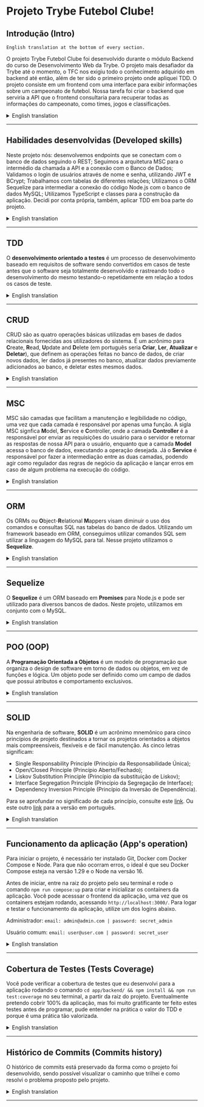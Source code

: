 
# Projeto <b>Trybe Futebol Clube</b>!

## Introdução (Intro)

`English translation at the bottom of every section.`

O projeto Trybe Futebol Clube foi desenvolvido durante o módulo Backend do curso de Desenvolvimento Web da Trybe. O projeto mais desafiador da Trybe até o momento, o TFC nos exigiu todo o conhecimento adquirido em backend até então, além de ter sido o primeiro projeto onde apliquei TDD. O projeto consiste em um frontend com uma interface para exibir informações sobre um campeonato de futebol. Nossa tarefa foi criar o backend que serviria a API que o frontend consultaria para recuperar todas as informações do campeonato, como times, jogos e classificações.

<details>
 <summary>English translation</summary>
The Blogs API project was developed during the Backend module on Trybe's Web Development course. Trybe's most challenging project to date, the TFC required all the backend knowledge acquired so far, besides being the first project where I applied TDD. The project consists of a frontend with an interface to display information about a football championship. Our task was to create the backend that would serve the API which the frontend would use to retrieve all the championship information, such as teams, games and leaderboards.
</details>

---

## Habilidades desenvolvidas (Developed skills)

Neste projeto nós: desenvolvemos endpoints que se conectam com o banco de dados seguindo o REST; Seguimos a arquitetura MSC para o intermédio da chamada a API e a conexão com o Banco de Dados; Validamos o login de usuários através de nome e senha, utilizando JWT e BCrypt; Trabalhamos com tabelas de diferentes relações; Utilizamos o ORM Sequelize para intermediar a conexão do código Node.js com o banco de dados MySQL; Utilizamos TypeScript e classes para a construção da aplicação. Decidi por conta própria, também, aplicar TDD em boa parte do projeto.

<details>
 <summary>English translation</summary>
In this project we: developed endpoints that connect themselves with the database following the REST architecture; Followed the MSC architecture to intermediate the API call and the DB connection; Validated user login through username and password, making use of JWT; Worked with different relations on the relational database; Used Sequelize ORM to intermediate the Node.js and MySQL connection; Used TypeScript and classes to build the application. I've also decided, by my own, to apply TDD in a good part of the project.
</details>

---

## TDD

O **desenvolvimento orientado a testes** é um processo de desenvolvimento baseado em requisitos de software sendo convertidos em casos de teste antes que o software seja totalmente desenvolvido e rastreando todo o desenvolvimento do mesmo testando-o repetidamente em relação a todos os casos de teste.

<details>
 <summary>English translation</summary>
Test-driven development is a software development process relying on software requirements being converted to test cases before software is fully developed, and tracking all software development by repeatedly testing the software against all test cases.
</details>

---

## CRUD

CRUD são as quatro operações básicas utilizadas em bases de dados relacionais fornecidas aos utilizadores do sistema. É um acrônimo para **C**reate, **R**ead, **U**pdate and **D**elete (em português seria **Criar**, **Ler**, **Atualizar** e **Deletar**), que definem as operações feitas no banco de dados, de criar novos dados, ler dados já presentes no banco, atualizar dados previamente adicionados ao banco, e deletar estes mesmos dados.

<details>
 <summary>English translation</summary>
CRUD are the four basic operations used on relational databases provided to the system users. CRUD stands for Create, Read, Update and Delete, which define the operations of creating new data, reading data already registered on the DB, updating data also already registered and deleting that same data.
</details>

---

## MSC

MSC são camadas que facilitam a manutenção e legibilidade no código, uma vez que cada camada é responsável por apenas uma função. A sigla MSC signfica **M**odel, **S**ervice e **C**ontroller, onde a camada **Controller** é a responsável por enviar as requisições do usuário para o servidor e retornar as respostas de nossa API para o usuário, enquanto que a camada **Model** acessa o banco de dados, executando a operação desejada. Já o **Service** é responsável por fazer a intermediação entre as duas camadas, podendo agir como regulador das regras de negócio da aplicação e lançar erros em caso de algum problema na execução do código.

<details>
 <summary>English translation</summary>
MSC are the layers that eases the maintenance and legibility of the code, once each layer is responsable for a single function. MSC stands for Model, Service and Controller, where each Controller layer is responsible for sending the requests from the user to the server, and the responses from our API to the user, while the Model layer acesses the database, executing the wanted operation. The Service layer, on the other hand,  is responsible for intermediate both the previous layers, acting as a regulator of the business rules on our app, throwing errors, etc.
</details>

---

## ORM

Os ORMs ou **O**bject-**R**elational **M**appers visam diminuir o uso dos comandos e consultas SQL nas tabelas do banco de dados. Utilizando um framework baseado em ORM, conseguimos utilizar comandos SQL sem utilizar a linguagem do MySQL para tal. Nesse projeto utilizamos o **Sequelize**.

<details>
 <summary>English translation</summary>
The ORMs or Object-Relational Mappers aims to lower the use of SQL querys on consulting the database. Making use of a framework based on ORM, we can use SQL commands without the MySQL language. In this project we used Sequelize.
</details>

---

## Sequelize

O **Sequelize** é um ORM baseado em **Promises** para Node.js e pode ser utilizado para diversos bancos de dados. Neste projeto, utilizamos em conjunto com o MySQL.

<details>
 <summary>English translation</summary>
Sequelize is an ORM based on Promises for Node.js and can be used for several database technologies. In this project, we used it with MySQL.
</details>

---

## POO (OOP)

A **Programação Orientada a Objetos** é um modelo de programação que organiza o design de software em torno de dados ou objetos, em vez de funções e lógica. Um objeto pode ser definido como um campo de dados que possui atributos e comportamento exclusivos.

<details>
 <summary>English translation</summary>
 Object-oriented Programming is a computer programming model that organizes software design around data, or objects, rather than functions and logic. An object can be defined as a data field that has unique attributes and behavior.
</details>

---

## SOLID

Na engenharia de software, **SOLID** é um acrônimo mnemônico para cinco princípios de projeto destinados a tornar os projetos orientados a objetos mais compreensíveis, flexíveis e de fácil manutenção. As cinco letras significam:

-   Single Responsability Principle (Princípio da Responsabilidade Única);
-   Open/Closed Principle (Princípio Aberto/Fechado);
-   Liskov Substitution Principle (Princípio da substituição de Liskov);
-   Interface Segregation Principle (Princípio da Segregação de Interface);
-   Dependency Inversion Principle (Princípio da Inversão de Dependência).

Para se aprofundar no significado de cada princípio, consulte este [link](https://en.wikipedia.org/wiki/SOLID). Ou este outro [link](https://pt.wikipedia.org/wiki/SOLID) para a versão em português.

<details>
 <summary>English translation</summary>
 In software engineering, SOLID is a mnemonic acronym for five design principles intended to make object-oriented designs more understandable, flexible, and maintainable. The meaning of each letter is listed right above. For more information on their meaning, visit the link immediately bellow the list.
</details>

---

## Funcionamento da aplicação (App's operation)

Para iniciar o projeto, é necessário ter instalado Git, Docker com Docker Compose e Node. Para que não ocorram erros, o ideal é que seu Docker Compose esteja na versão 1.29 e o Node na versão 16.

Antes de iniciar, entre na raiz do projeto pelo seu terminal e rode o comando `npm run compose:up` para criar e inicializar os containers da aplicação. Você pode acesssar o frontend da aplicação, uma vez que os containers estejam rodando, acessando `http://localhost:3000/`. Para logar e testar o funcionamento da aplicação, utilize um dos logins abaixo.

Administrador: `email: admin@admin.com | password: secret_admin`

Usuário comum: `email: user@user.com | password: secret_user`

<details>
 <summary>English translation</summary>
To start the project, you must have installed Git, Docker with Docker Compose and Node. So that errors do not occur, the ideal is that your Docker Compose is at version 1.29 and Node at version 16.

Before starting, enter the project root from your terminal and run the command `npm run compose:up` to create and initialize the application containers. You can access the application frontend, once the containers are running, by going to `http://localhost:3000/`. To log in and test the operation of the application, use one of the logins above.
</details>

---

## Cobertura de Testes (Tests Coverage)

Você pode verificar a cobertura de testes que eu desenvolvi para a aplicação rodando o comando `cd app/backend/ && npm install && npm run test:coverage` no seu terminal, a partir da raiz do projeto. Eventualmente pretendo cobrir 100% da aplicação, mas foi muito gratificante ter feito estes testes antes de programar, pude entender na prática o valor do TDD e porque é uma prática tão valorizada.

<details>
 <summary>English translation</summary>
You can check the test coverage I developed for the application by running the command `cd app/backend/ && npm install && npm run test:coverage` in your terminal, from the project root directory. Eventually I intend to cover 100% of the application, but it was very interesting and pleasing to do these tests before programming, I could understand the value of TDD and why it is such a valued practice by really doing it.
</details>

---

## Histórico de Commits (Commits history)

O histórico de commits está preservado da forma como o projeto foi desenvolvido, sendo possível visualizar o caminho que trilhei e como resolvi o problema proposto pelo projeto.

<details>
 <summary>English translation</summary>
The commit history is preserved the way the project was firstly developed, providing a way to visualize the path I chose to take and how I solved the problem given by the project.
</details>

---
